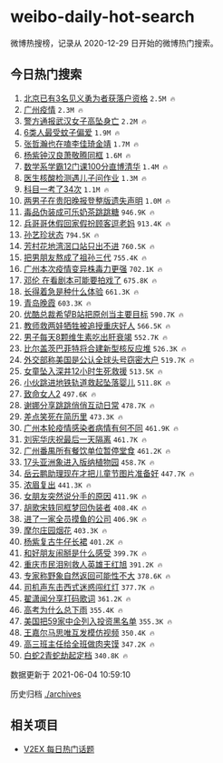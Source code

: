 # weibo-daily-hot-search

微博热搜榜，记录从 2020-12-29 日开始的微博热门搜索。

## 今日热门搜索

<!-- BEGIN -->

1. [北京已有3名见义勇为者获落户资格](https://s.weibo.com/weibo?q=%23%E5%8C%97%E4%BA%AC%E5%B7%B2%E6%9C%893%E5%90%8D%E8%A7%81%E4%B9%89%E5%8B%87%E4%B8%BA%E8%80%85%E8%8E%B7%E8%90%BD%E6%88%B7%E8%B5%84%E6%A0%BC%23&Refer=top) `2.5M 🔥`
1. [广州疫情](https://s.weibo.com/weibo?q=%23%E5%B9%BF%E5%B7%9E%E7%96%AB%E6%83%85%23&Refer=top) `2.3M 🔥`
1. [警方通报武汉女子高坠身亡](https://s.weibo.com/weibo?q=%E8%AD%A6%E6%96%B9%E9%80%9A%E6%8A%A5%E6%AD%A6%E6%B1%89%E5%A5%B3%E5%AD%90%E9%AB%98%E5%9D%A0%E8%BA%AB%E4%BA%A1&Refer=top) `2.2M 🔥`
1. [6类人最受蚊子偏爱](https://s.weibo.com/weibo?q=%236%E7%B1%BB%E4%BA%BA%E6%9C%80%E5%8F%97%E8%9A%8A%E5%AD%90%E5%81%8F%E7%88%B1%23&Refer=top) `1.9M 🔥`
1. [张哲瀚也在嗑李佳琦金靖](https://s.weibo.com/weibo?q=%23%E5%BC%A0%E5%93%B2%E7%80%9A%E4%B9%9F%E5%9C%A8%E5%97%91%E6%9D%8E%E4%BD%B3%E7%90%A6%E9%87%91%E9%9D%96%23&Refer=top) `1.7M 🔥`
1. [杨紫钟汉良萧敬腾同框](https://s.weibo.com/weibo?q=%23%E6%9D%A8%E7%B4%AB%E9%92%9F%E6%B1%89%E8%89%AF%E8%90%A7%E6%95%AC%E8%85%BE%E5%90%8C%E6%A1%86%23&Refer=top) `1.6M 🔥`
1. [数学系学霸12门课100分直博清华](https://s.weibo.com/weibo?q=%E6%95%B0%E5%AD%A6%E7%B3%BB%E5%AD%A6%E9%9C%B812%E9%97%A8%E8%AF%BE100%E5%88%86%E7%9B%B4%E5%8D%9A%E6%B8%85%E5%8D%8E&Refer=top) `1.4M 🔥`
1. [医生核酸检测遇儿子问作业](https://s.weibo.com/weibo?q=%23%E5%8C%BB%E7%94%9F%E6%A0%B8%E9%85%B8%E6%A3%80%E6%B5%8B%E9%81%87%E5%84%BF%E5%AD%90%E9%97%AE%E4%BD%9C%E4%B8%9A%23&Refer=top) `1.3M 🔥`
1. [科目一考了34次](https://s.weibo.com/weibo?q=%23%E7%A7%91%E7%9B%AE%E4%B8%80%E8%80%83%E4%BA%8634%E6%AC%A1%23&Refer=top) `1.1M 🔥`
1. [两男子在贵阳晚报登整版遗失声明](https://s.weibo.com/weibo?q=%23%E4%B8%A4%E7%94%B7%E5%AD%90%E5%9C%A8%E8%B4%B5%E9%98%B3%E6%99%9A%E6%8A%A5%E7%99%BB%E6%95%B4%E7%89%88%E9%81%97%E5%A4%B1%E5%A3%B0%E6%98%8E%23&Refer=top) `1.0M 🔥`
1. [毒品伪装成可乐奶茶跳跳糖](https://s.weibo.com/weibo?q=%23%E6%AF%92%E5%93%81%E4%BC%AA%E8%A3%85%E6%88%90%E5%8F%AF%E4%B9%90%E5%A5%B6%E8%8C%B6%E8%B7%B3%E8%B7%B3%E7%B3%96%23&Refer=top) `946.9K 🔥`
1. [兵哥哥休假回家假扮顾客逗老妈](https://s.weibo.com/weibo?q=%23%E5%85%B5%E5%93%A5%E5%93%A5%E4%BC%91%E5%81%87%E5%9B%9E%E5%AE%B6%E5%81%87%E6%89%AE%E9%A1%BE%E5%AE%A2%E9%80%97%E8%80%81%E5%A6%88%23&Refer=top) `913.4K 🔥`
1. [孙艺珍状态](https://s.weibo.com/weibo?q=%23%E5%AD%99%E8%89%BA%E7%8F%8D%E7%8A%B6%E6%80%81%23&Refer=top) `794.5K 🔥`
1. [芳村花地湾滘口站只出不进](https://s.weibo.com/weibo?q=%E8%8A%B3%E6%9D%91%E8%8A%B1%E5%9C%B0%E6%B9%BE%E6%BB%98%E5%8F%A3%E7%AB%99%E5%8F%AA%E5%87%BA%E4%B8%8D%E8%BF%9B&Refer=top) `760.5K 🔥`
1. [把男朋友熬成了祖孙三代](https://s.weibo.com/weibo?q=%23%E6%8A%8A%E7%94%B7%E6%9C%8B%E5%8F%8B%E7%86%AC%E6%88%90%E4%BA%86%E7%A5%96%E5%AD%99%E4%B8%89%E4%BB%A3%23&Refer=top) `755.4K 🔥`
1. [广州本次疫情变异株毒力更强](https://s.weibo.com/weibo?q=%23%E5%B9%BF%E5%B7%9E%E6%9C%AC%E6%AC%A1%E7%96%AB%E6%83%85%E5%8F%98%E5%BC%82%E6%A0%AA%E6%AF%92%E5%8A%9B%E6%9B%B4%E5%BC%BA%23&Refer=top) `702.1K 🔥`
1. [邓伦 在看剧本可能要拍戏了](https://s.weibo.com/weibo?q=%E9%82%93%E4%BC%A6%20%E5%9C%A8%E7%9C%8B%E5%89%A7%E6%9C%AC%E5%8F%AF%E8%83%BD%E8%A6%81%E6%8B%8D%E6%88%8F%E4%BA%86&Refer=top) `675.8K 🔥`
1. [长得着急是种什么体验](https://s.weibo.com/weibo?q=%23%E9%95%BF%E5%BE%97%E7%9D%80%E6%80%A5%E6%98%AF%E7%A7%8D%E4%BB%80%E4%B9%88%E4%BD%93%E9%AA%8C%23&Refer=top) `661.3K 🔥`
1. [青岛晚霞](https://s.weibo.com/weibo?q=%23%E9%9D%92%E5%B2%9B%E6%99%9A%E9%9C%9E%23&Refer=top) `603.3K 🔥`
1. [优酷总裁希望B站把原创当主要目标](https://s.weibo.com/weibo?q=%23%E4%BC%98%E9%85%B7%E6%80%BB%E8%A3%81%E5%B8%8C%E6%9C%9BB%E7%AB%99%E6%8A%8A%E5%8E%9F%E5%88%9B%E5%BD%93%E4%B8%BB%E8%A6%81%E7%9B%AE%E6%A0%87%23&Refer=top) `590.7K 🔥`
1. [教师救两娃牺牲被追授重庆好人](https://s.weibo.com/weibo?q=%23%E6%95%99%E5%B8%88%E6%95%91%E4%B8%A4%E5%A8%83%E7%89%BA%E7%89%B2%E8%A2%AB%E8%BF%BD%E6%8E%88%E9%87%8D%E5%BA%86%E5%A5%BD%E4%BA%BA%23&Refer=top) `566.5K 🔥`
1. [男子每天8颗维生素吃出肝衰竭](https://s.weibo.com/weibo?q=%23%E7%94%B7%E5%AD%90%E6%AF%8F%E5%A4%A98%E9%A2%97%E7%BB%B4%E7%94%9F%E7%B4%A0%E5%90%83%E5%87%BA%E8%82%9D%E8%A1%B0%E7%AB%AD%23&Refer=top) `552.7K 🔥`
1. [比尔盖茨巴菲特将合建新型核反应堆](https://s.weibo.com/weibo?q=%23%E6%AF%94%E5%B0%94%E7%9B%96%E8%8C%A8%E5%B7%B4%E8%8F%B2%E7%89%B9%E5%B0%86%E5%90%88%E5%BB%BA%E6%96%B0%E5%9E%8B%E6%A0%B8%E5%8F%8D%E5%BA%94%E5%A0%86%23&Refer=top) `526.3K 🔥`
1. [外交部称美国是公认全球头号窃密大户](https://s.weibo.com/weibo?q=%23%E5%A4%96%E4%BA%A4%E9%83%A8%E7%A7%B0%E7%BE%8E%E5%9B%BD%E6%98%AF%E5%85%AC%E8%AE%A4%E5%85%A8%E7%90%83%E5%A4%B4%E5%8F%B7%E7%AA%83%E5%AF%86%E5%A4%A7%E6%88%B7%23&Refer=top) `519.7K 🔥`
1. [女童坠入深井12小时生死救援](https://s.weibo.com/weibo?q=%23%E5%A5%B3%E7%AB%A5%E5%9D%A0%E5%85%A5%E6%B7%B1%E4%BA%9512%E5%B0%8F%E6%97%B6%E7%94%9F%E6%AD%BB%E6%95%91%E6%8F%B4%23&Refer=top) `513.5K 🔥`
1. [小伙跳进地铁轨道救起坠落婴儿](https://s.weibo.com/weibo?q=%23%E5%B0%8F%E4%BC%99%E8%B7%B3%E8%BF%9B%E5%9C%B0%E9%93%81%E8%BD%A8%E9%81%93%E6%95%91%E8%B5%B7%E5%9D%A0%E8%90%BD%E5%A9%B4%E5%84%BF%23&Refer=top) `511.8K 🔥`
1. [致命女人2](https://s.weibo.com/weibo?q=%23%E8%87%B4%E5%91%BD%E5%A5%B3%E4%BA%BA2%23&Refer=top) `497.6K 🔥`
1. [谢娜分享跳跳俏俏互动日常](https://s.weibo.com/weibo?q=%23%E8%B0%A2%E5%A8%9C%E5%88%86%E4%BA%AB%E8%B7%B3%E8%B7%B3%E4%BF%8F%E4%BF%8F%E4%BA%92%E5%8A%A8%E6%97%A5%E5%B8%B8%23&Refer=top) `478.7K 🔥`
1. [差点笑死在简历里](https://s.weibo.com/weibo?q=%23%E5%B7%AE%E7%82%B9%E7%AC%91%E6%AD%BB%E5%9C%A8%E7%AE%80%E5%8E%86%E9%87%8C%23&Refer=top) `473.3K 🔥`
1. [广州本轮疫情感染者病情有何不同](https://s.weibo.com/weibo?q=%23%E5%B9%BF%E5%B7%9E%E6%9C%AC%E8%BD%AE%E7%96%AB%E6%83%85%E6%84%9F%E6%9F%93%E8%80%85%E7%97%85%E6%83%85%E6%9C%89%E4%BD%95%E4%B8%8D%E5%90%8C%23&Refer=top) `461.9K 🔥`
1. [刘宪华庆祝最后一天隔离](https://s.weibo.com/weibo?q=%23%E5%88%98%E5%AE%AA%E5%8D%8E%E5%BA%86%E7%A5%9D%E6%9C%80%E5%90%8E%E4%B8%80%E5%A4%A9%E9%9A%94%E7%A6%BB%23&Refer=top) `461.7K 🔥`
1. [广州番禺所有餐饮单位暂停堂食](https://s.weibo.com/weibo?q=%E5%B9%BF%E5%B7%9E%E7%95%AA%E7%A6%BA%E6%89%80%E6%9C%89%E9%A4%90%E9%A5%AE%E5%8D%95%E4%BD%8D%E6%9A%82%E5%81%9C%E5%A0%82%E9%A3%9F&Refer=top) `461.2K 🔥`
1. [17头亚洲象进入版纳植物园](https://s.weibo.com/weibo?q=%2317%E5%A4%B4%E4%BA%9A%E6%B4%B2%E8%B1%A1%E8%BF%9B%E5%85%A5%E7%89%88%E7%BA%B3%E6%A4%8D%E7%89%A9%E5%9B%AD%23&Refer=top) `458.7K 🔥`
1. [岳云鹏助理现在才把儿童节图片准备好](https://s.weibo.com/weibo?q=%23%E5%B2%B3%E4%BA%91%E9%B9%8F%E5%8A%A9%E7%90%86%E7%8E%B0%E5%9C%A8%E6%89%8D%E6%8A%8A%E5%84%BF%E7%AB%A5%E8%8A%82%E5%9B%BE%E7%89%87%E5%87%86%E5%A4%87%E5%A5%BD%23&Refer=top) `447.7K 🔥`
1. [浓眉复出](https://s.weibo.com/weibo?q=%E6%B5%93%E7%9C%89%E5%A4%8D%E5%87%BA&Refer=top) `441.3K 🔥`
1. [女朋友突然说分手的原因](https://s.weibo.com/weibo?q=%23%E5%A5%B3%E6%9C%8B%E5%8F%8B%E7%AA%81%E7%84%B6%E8%AF%B4%E5%88%86%E6%89%8B%E7%9A%84%E5%8E%9F%E5%9B%A0%23&Refer=top) `411.9K 🔥`
1. [胡歌宋轶同框梦回伪装者](https://s.weibo.com/weibo?q=%23%E8%83%A1%E6%AD%8C%E5%AE%8B%E8%BD%B6%E5%90%8C%E6%A1%86%E6%A2%A6%E5%9B%9E%E4%BC%AA%E8%A3%85%E8%80%85%23&Refer=top) `408.4K 🔥`
1. [进了一家全员摸鱼的公司](https://s.weibo.com/weibo?q=%23%E8%BF%9B%E4%BA%86%E4%B8%80%E5%AE%B6%E5%85%A8%E5%91%98%E6%91%B8%E9%B1%BC%E7%9A%84%E5%85%AC%E5%8F%B8%23&Refer=top) `406.9K 🔥`
1. [摩尔庄园烟花](https://s.weibo.com/weibo?q=%E6%91%A9%E5%B0%94%E5%BA%84%E5%9B%AD%E7%83%9F%E8%8A%B1&Refer=top) `403.3K 🔥`
1. [杨紫复古牛仔长裙](https://s.weibo.com/weibo?q=%23%E6%9D%A8%E7%B4%AB%E5%A4%8D%E5%8F%A4%E7%89%9B%E4%BB%94%E9%95%BF%E8%A3%99%23&Refer=top) `401.2K 🔥`
1. [和好朋友闹掰是什么感受](https://s.weibo.com/weibo?q=%23%E5%92%8C%E5%A5%BD%E6%9C%8B%E5%8F%8B%E9%97%B9%E6%8E%B0%E6%98%AF%E4%BB%80%E4%B9%88%E6%84%9F%E5%8F%97%23&Refer=top) `399.7K 🔥`
1. [重庆市民泪别救人英雄王红旭](https://s.weibo.com/weibo?q=%23%E9%87%8D%E5%BA%86%E5%B8%82%E6%B0%91%E6%B3%AA%E5%88%AB%E6%95%91%E4%BA%BA%E8%8B%B1%E9%9B%84%E7%8E%8B%E7%BA%A2%E6%97%AD%23&Refer=top) `391.2K 🔥`
1. [专家称野象自然返回可能性不大](https://s.weibo.com/weibo?q=%23%E4%B8%93%E5%AE%B6%E7%A7%B0%E9%87%8E%E8%B1%A1%E8%87%AA%E7%84%B6%E8%BF%94%E5%9B%9E%E5%8F%AF%E8%83%BD%E6%80%A7%E4%B8%8D%E5%A4%A7%23&Refer=top) `378.6K 🔥`
1. [司机声东击西式迷惑闯红灯](https://s.weibo.com/weibo?q=%23%E5%8F%B8%E6%9C%BA%E5%A3%B0%E4%B8%9C%E5%87%BB%E8%A5%BF%E5%BC%8F%E8%BF%B7%E6%83%91%E9%97%AF%E7%BA%A2%E7%81%AF%23&Refer=top) `377.7K 🔥`
1. [翟潇闻分享打码歌词](https://s.weibo.com/weibo?q=%23%E7%BF%9F%E6%BD%87%E9%97%BB%E5%88%86%E4%BA%AB%E6%89%93%E7%A0%81%E6%AD%8C%E8%AF%8D%23&Refer=top) `361.2K 🔥`
1. [高考为什么总下雨](https://s.weibo.com/weibo?q=%23%E9%AB%98%E8%80%83%E4%B8%BA%E4%BB%80%E4%B9%88%E6%80%BB%E4%B8%8B%E9%9B%A8%23&Refer=top) `355.4K 🔥`
1. [美国把59家中企列入投资黑名单](https://s.weibo.com/weibo?q=%23%E7%BE%8E%E5%9B%BD%E6%8A%8A59%E5%AE%B6%E4%B8%AD%E4%BC%81%E5%88%97%E5%85%A5%E6%8A%95%E8%B5%84%E9%BB%91%E5%90%8D%E5%8D%95%23&Refer=top) `355.3K 🔥`
1. [王嘉尔马思唯互发模仿视频](https://s.weibo.com/weibo?q=%23%E7%8E%8B%E5%98%89%E5%B0%94%E9%A9%AC%E6%80%9D%E5%94%AF%E4%BA%92%E5%8F%91%E6%A8%A1%E4%BB%BF%E8%A7%86%E9%A2%91%23&Refer=top) `350.4K 🔥`
1. [高三班主任给全班做肉夹馍](https://s.weibo.com/weibo?q=%23%E9%AB%98%E4%B8%89%E7%8F%AD%E4%B8%BB%E4%BB%BB%E7%BB%99%E5%85%A8%E7%8F%AD%E5%81%9A%E8%82%89%E5%A4%B9%E9%A6%8D%23&Refer=top) `347.2K 🔥`
1. [白蛇2青蛇劫起定档](https://s.weibo.com/weibo?q=%23%E7%99%BD%E8%9B%872%E9%9D%92%E8%9B%87%E5%8A%AB%E8%B5%B7%E5%AE%9A%E6%A1%A3%23&Refer=top) `340.8K 🔥`

数据更新于 2021-06-04 10:59:10

<!-- END -->

历史归档 [./archives](./archives)

## 相关项目

- [V2EX 每日热门话题](https://github.com/boojack/v2ex-daily-hot-topic)
